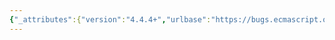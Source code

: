 ```yaml
---
{"_attributes":{"version":"4.4.4+","urlbase":"https://bugs.ecmascript.org/","maintainer":"dherman@mozilla.com"},"bug":{"bug_id":47,"creation_ts":"2011-03-02 16:58:00 -0800","short_desc":"(Running) test chapters should require opt-in","delta_ts":"2014-08-18 05:00:13 -0700","product":"Test262","component":"Test262 website","version":"unspecified","rep_platform":"All","op_sys":"All","bug_status":"CONFIRMED","priority":"Normal","bug_severity":"enhancement","everconfirmed":true,"reporter":{"uid":"dfugate","name":"Dave Fugate"},"assigned_to":{"uid":"dfugate","name":"Dave Fugate"},"cc":["brterlso","gbor.kopasz","sam.mikes"],"long_desc":[{"commentid":103,"comment_count":0,"who":{"uid":"dfugate","name":"Dave Fugate"},"bug_when":"2011-03-02 16:58:23 -0800","thetext":"We should not run all ES5 test chapters by default.  Instead, we should require an end-user to opt into running all the tests or select chapter individually."},{"commentid":126,"comment_count":1,"who":{"uid":"dfugate","name":"Dave Fugate"},"bug_when":"2011-03-07 13:49:27 -0800","thetext":"Implementing this is not entirely trivial as we do things like hardcode the total number of tests expected to run (and do not 'finish' the test run until this many tests have actually been executed).  Setting the estimate for this at one day."},{"commentid":9805,"comment_count":2,"who":{"uid":"sam.mikes","name":"Sam Mikes"},"bug_when":"2014-08-18 05:00:13 -0700","thetext":"I believe this is implemented.  Currently the user can either 'run all' or 'run selected tests'."}]}}
---
```

